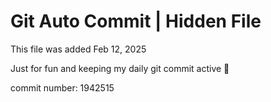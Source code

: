 # Git Auto Commit | Hidden File

This file was added Feb 12, 2025

Just for fun and keeping my daily git commit active 🤪

commit number: 1942515
